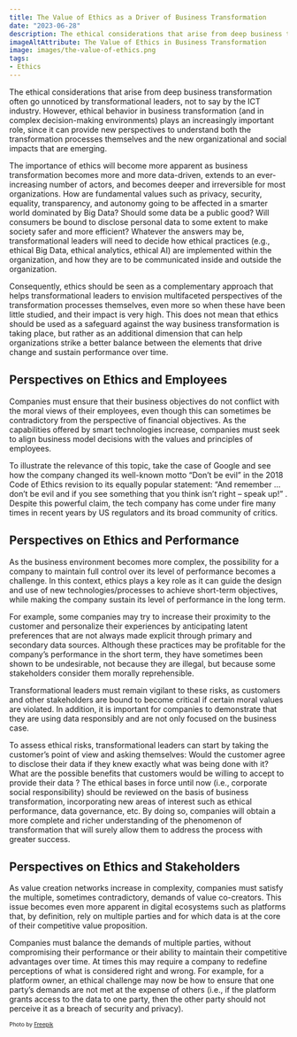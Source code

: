 ```yaml
---
title: The Value of Ethics as a Driver of Business Transformation
date: "2023-06-28"
description: The ethical considerations that arise from deep business transformation often go unnoticed by transformational leaders. However, ethical behavior in business transformation plays an increasingly important role, since it can provide new perspectives to understand both the transformation processes themselves and the new impacts that are emerging.
imageAltAttribute: The Value of Ethics in Business Transformation
image: images/the-value-of-ethics.png
tags:
- Ethics
---
```


The ethical considerations that arise from deep business transformation often go unnoticed by transformational leaders, not to say by the ICT industry. However, ethical behavior in business transformation (and in complex decision-making environments) plays an increasingly important role, since it can provide new perspectives to understand both the transformation processes themselves and the new organizational and social impacts that are emerging.

The importance of ethics will become more apparent as business transformation becomes more and more data-driven, extends to an ever-increasing number of actors, and becomes deeper and irreversible for most organizations. How are fundamental values such as privacy, security, equality, transparency, and autonomy going to be affected in a smarter world dominated by Big Data? Should some data be a public good? Will consumers be bound to disclose personal data to some extent to make society safer and more efficient? Whatever the answers may be, transformational leaders will need to decide how ethical practices (e.g., ethical Big Data, ethical analytics, ethical AI) are implemented within the organization, and how they are to be communicated inside and outside the organization.

Consequently, ethics should be seen as a complementary approach that helps transformational leaders to envision multifaceted perspectives of the transformation processes themselves, even more so when these have been little studied, and their impact is very high. This does not mean that ethics should be used as a safeguard against the way business transformation is taking place, but rather as an additional dimension that can help organizations strike a better balance between the elements that drive change and sustain performance over time.

## Perspectives on Ethics and Employees
Companies must ensure that their business objectives do not conflict with the moral views of their employees, even though this can sometimes be contradictory from the perspective of financial objectives. As the capabilities offered by smart technologies increase, companies must seek to align business model decisions with the values and principles of employees. 

To illustrate the relevance of this topic, take the case of Google and see how the company changed its well-known motto “Don’t be evil” in the 2018 Code of Ethics revision to its equally popular statement: “And remember … don’t be evil and if you see something that you think isn’t right – speak up!” . Despite this powerful claim, the tech company has come under fire many times in recent years by US regulators and its broad community of critics. 

## Perspectives on Ethics and Performance
As the business environment becomes more complex, the possibility for a company to maintain full control over its level of performance becomes a challenge. In this context, ethics plays a key role as it can guide the design and use of new technologies/processes to achieve short-term objectives, while making the company sustain its level of performance in the long term.

For example, some companies may try to increase their proximity to the customer and personalize their experiences by anticipating latent preferences that are not always made explicit through primary and secondary data sources. Although these practices may be profitable for the company’s performance in the short term, they have sometimes been shown to be undesirable, not because they are illegal, but because some stakeholders consider them morally reprehensible. 

Transformational leaders must remain vigilant to these risks, as customers and other stakeholders are bound to become critical if certain moral values are violated. In addition, it is important for companies to demonstrate that they are using data responsibly and are not only focused on the business case. 

To assess ethical risks, transformational leaders can start by taking the customer’s point of view and asking themselves: Would the customer agree to disclose their data if they knew exactly what was being done with it? What are the possible benefits that customers would be willing to accept to provide their data ? The ethical bases in force until now (i.e., corporate social responsibility) should be reviewed on the basis of business transformation, incorporating new areas of interest such as ethical performance, data governance, etc. By doing so, companies will obtain a more complete and richer understanding of the phenomenon of transformation that will surely allow them to address the process with greater success. 

## Perspectives on Ethics and Stakeholders
As value creation networks increase in complexity, companies must satisfy the multiple, sometimes contradictory, demands of value co-creators. This issue becomes even more apparent in digital ecosystems such as platforms that, by definition, rely on multiple parties and for which data is at the core of their competitive value proposition. 

Companies must balance the demands of multiple parties, without compromising their performance or their ability to maintain their competitive advantages over time. At times this may require a company to redefine perceptions of what is considered right and wrong. For example, for a platform owner, an ethical challenge may now be how to ensure that one party’s demands are not met at the expense of others (i.e., if the platform grants access to the data to one party, then the other party should not perceive it as a breach of security and privacy).

<p style= "font-size:10px;">Photo by <a href="https://www.freepik.es/foto-gratis/naturaleza-muerta-que-ilustra-concepto-etica_26407570.htm#page=2&query=ethics&position=49&from_view=search&track=sph" target="_blank">Freepik</a></p>
